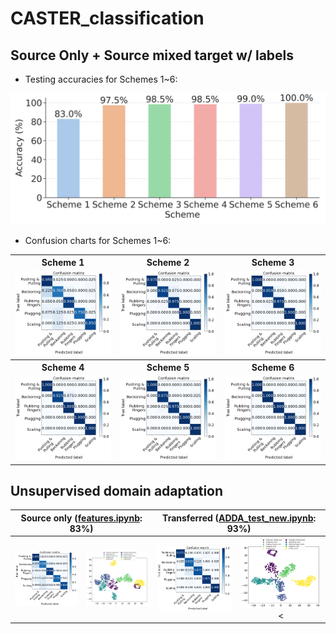 # CASTER_classification

## Source Only + Source mixed target w/ labels

+ Testing accuracies for Schemes 1~6:

<img src="./all_model_test_acc_bar.png" alt="accuracy">

+ Confusion charts for Schemes 1~6:

<table align="center">
  <tr align="center">
    <th>Scheme 1</th>
    <th>Scheme 2</th>
    <th>Scheme 3</th>
  </tr>
  <tr align="center">
    <td><img src="./model1/Output/Test_ConfMatrix.png" alt="scheme 1"></td>
    <td><img src="./model2/Output/Test_ConfMatrix.png" alt="scheme 2"></td>
    <td><img src="./model3/Output/Test_ConfMatrix.png" alt="scheme 3"></td>
  </tr>
  <tr align="center">
    <th>Scheme 4</th>
    <th>Scheme 5</th>
    <th>Scheme 6</th>
  </tr>
  <tr align="center">
    <td><img src="./model4/Output/Test_ConfMatrix.png" alt="scheme 4"></td>
    <td><img src="./model5/Output/Test_ConfMatrix.png" alt="scheme 5"></td>
    <td><img src="./model6/Output/Test_ConfMatrix.png" alt="scheme 6"></td>
  </tr>
</table>

## Unsupervised domain adaptation

<table>
<thead>
  <tr align="center">
    <th colspan="2">Source only (<a href="./features.ipynb" alt="tsne">features.ipynb</a>: 83%)</th>
    <th colspan="2">Transferred (<a href="./ADDA_test_new.ipynb" alt="tsne">ADDA_test_new.ipynb</a>: 93%)</th>
  </tr>
</thead>
<tbody>
  <tr align="center">
    <td><img src="./model1/Output/Test_ConfMatrix.png" alt="scheme 1"></td>
    <td><img src="./model1/Output/TSNE.png" alt="TSNE"></td>
    <td><img src="./output_DA2/Test_ConfMatrix.png" alt=""></td>
    <td><img src="./output_DA2/ALL_TSNE.png" alt=""><</td>
  </tr>
</tbody>
</table>
